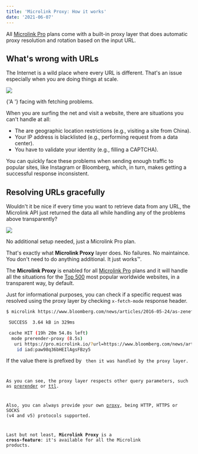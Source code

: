 ```yaml
---
title: 'Microlink Proxy: How it works'
date: '2021-06-07'
---
```


All [Microlink Pro](#pricing) plans come with a built-in proxy layer that does automatic proxy resolution and rotation based on the input URL.

## What's wrong with URLs

The Internet is a wild place where every URL is different. That's an issue especially when you are doing things at scale.

![](https://i.imgur.com/pVPDpao.png)

<Figcaption>
  {'A '}
  <Link href='https://github.com/microlinkhq/metascraper/issues/417' children='metascraper issue' /> facing with fetching problems.
</Figcaption>

When you are surfing the net and visit a website, there are situations you can't handle at all:

- The are geographic location restrictions (e.g., visiting a site from China).
- Your IP address is blacklisted (e.g., performing request from a data center).
- You have to validate your identity (e.g., filling a CAPTCHA).

You can quickly face these problems when sending enough traffic to popular sites, like Instagram or Bloomberg, which, in turn, makes getting a successful response inconsistent.

## Resolving URLs gracefully

Wouldn't it be nice if every time you want to retrieve data from any URL, the Microlink API just returned the data all while handling any of the problems above transparently?

![](https://i.imgur.com/8uvahxZ.png)

<Figcaption>No additional setup needed, just a Microlink Pro plan.</Figcaption>

That's exactly what **Microlink Proxy** layer does. No failures. No maintaince. You don't need to do anything additional. It just works™. 

The **Microlink Proxy** is enabled for all [Microlink Pro](/#pricing) plans and it will handle all the situations for the [Top 500](https://github.com/Kikobeats/top-sites) most popular worldwide websites, in a transparent way, by default.

Just for informational purposes, you can check if a specific request was resolved using the proxy layer by checking `x-fetch-mode` response header.

```bash
$ microlink https://www.bloomberg.com/news/articles/2016-05-24/as-zenefits-stumbles-gusto-goes-head-on-by-selling-insurance

 SUCCESS  3.64 kB in 329ms

 cache HIT (19h 20m 54.8s left)
  mode prerender-proxy (8.5s)
   uri https://pro.microlink.io/?url=https://www.bloomberg.com/news/articles/2016-05-24/as-zenefits-stumbles-gusto-goes-head-on-by-selling-insurance&filter=statusCode
    id iad:paw98q36bHEIlAgsFBzy5
```

<Figcaption>
  If the value there is prefixed by <code children='`proxy`'/> then it was handled by the proxy layer.
</Figcaption>

As you can see, the proxy layer respects other query parameters, such as [prerender](/docs/api/parameters/prerender) or [ttl](/docs/api/parameters/ttl).

Also, you can always provide your own [proxy](/docs/api/parameters/proxy), being HTTP, HTTPS or SOCKS (v4 and v5) protocols supported.

Last but not least, **Microlink Proxy** is a **cross-feature**: it's available for all the Microlink products.

